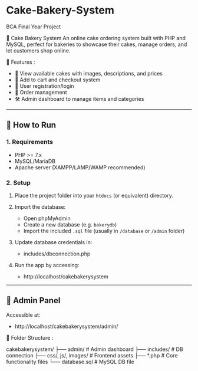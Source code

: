 # Cake-Bakery-System
BCA Final Year Project

🎂  Cake Bakery System
An online cake ordering system built with PHP and MySQL, perfect for bakeries to showcase their cakes, manage orders, and let customers shop online.

📁 Features :

- 🧁 View available cakes with images, descriptions, and prices  
- 🛒 Add to cart and checkout system  
- 🔐 User registration/login  
- 🧾 Order management  
- 🛠️ Admin dashboard to manage items and categories  

---

## 🚀 How to Run

### 1. Requirements
- PHP >= 7.x
- MySQL/MariaDB
- Apache server (XAMPP/LAMP/WAMP recommended)


### 2. Setup
1. Place the project folder into your `htdocs` (or equivalent) directory.
2. Import the database:
   - Open phpMyAdmin
   - Create a new database (e.g. `bakerydb`)
   - Import the included `.sql` file (usually in `/database` or `/admin` folder)


3. Update database credentials in:

    - includes/dbconnection.php


4. Run the app by accessing:

   - http://localhost/cakebakerysystem


---

## 🔐 Admin Panel

Accessible at:

 - http://localhost/cakebakerysystem/admin/


 📂 Folder Structure :

 cakebakerysystem/
├── admin/                # Admin dashboard
├── includes/             # DB connection
├── css/, js/, images/    # Frontend assets
├── *.php                 # Core functionality files
└── database.sql          # MySQL DB file


 
    

